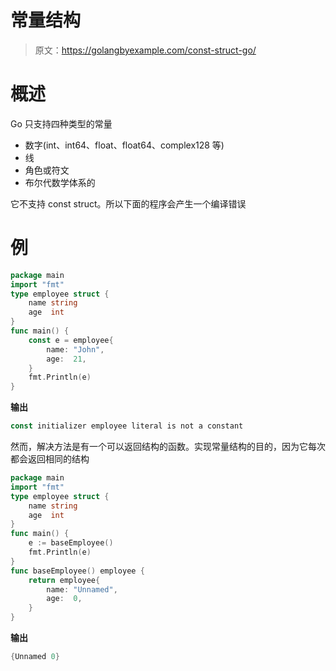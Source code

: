 # 常量结构

> 原文：<https://golangbyexample.com/const-struct-go/>

# **概述**

Go 只支持四种类型的常量

*   数字(int、int64、float、float64、complex128 等)
*   线
*   角色或符文
*   布尔代数学体系的

它不支持 const struct。所以下面的程序会产生一个编译错误

# **例**

```go
package main
import "fmt"
type employee struct {
    name string
    age  int
}
func main() {
    const e = employee{
        name: "John",
        age:  21,
    }
    fmt.Println(e)
}
```

**输出**

```go
const initializer employee literal is not a constant
```

然而，解决方法是有一个可以返回结构的函数。实现常量结构的目的，因为它每次都会返回相同的结构

```go
package main
import "fmt"
type employee struct {
    name string
    age  int
}
func main() {
    e := baseEmployee()
    fmt.Println(e)
}
func baseEmployee() employee {
    return employee{
        name: "Unnamed",
        age:  0,
    }
}
```

**输出**

```go
{Unnamed 0}
```
